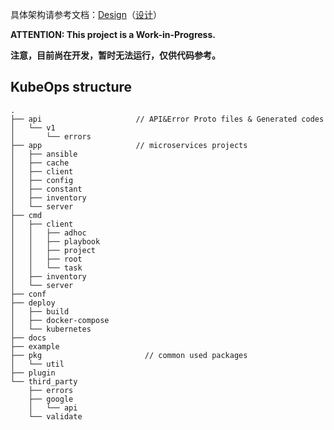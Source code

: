 具体架构请参考文档：[Design](design.md)（[设计](design_cn.md)）

**ATTENTION: This project is a Work-in-Progress.**

**注意，目前尚在开发，暂时无法运行，仅供代码参考。**

## KubeOps structure
```
.
├── api                     // API&Error Proto files & Generated codes
│   └── v1
│       └── errors
├── app                     // microservices projects
│   ├── ansible
│   ├── cache
│   ├── client
│   ├── config
│   ├── constant
│   ├── inventory
│   └── server
├── cmd
│   ├── client
│   │   ├── adhoc
│   │   ├── playbook
│   │   ├── project
│   │   ├── root
│   │   └── task
│   ├── inventory
│   └── server
├── conf
├── deploy
│   ├── build
│   ├── docker-compose
│   └── kubernetes
├── docs
├── example
├── pkg                       // common used packages
│   └── util
├── plugin
└── third_party
    ├── errors
    ├── google
    │   └── api
    └── validate


```
